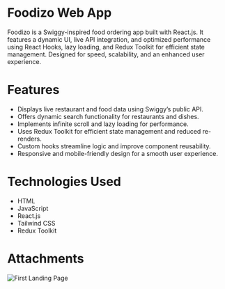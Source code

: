 # Foodizo Web App
Foodizo is a Swiggy-inspired food ordering app built with React.js. It features a dynamic UI, live API integration, and optimized performance using React Hooks, lazy loading, and Redux Toolkit for efficient state management. Designed for speed, scalability, and an enhanced user experience.

# Features
* Displays live restaurant and food data using Swiggy’s public API.
* Offers dynamic search functionality for restaurants and dishes.
* Implements infinite scroll and lazy loading for performance.
* Uses Redux Toolkit for efficient state management and reduced re-renders.
* Custom hooks streamline logic and improve component reusability.
* Responsive and mobile-friendly design for a smooth user experience.


# Technologies Used
* HTML 
* JavaScript
* React.js
* Tailwind CSS
* Redux Toolkit

# Attachments
![First Landing Page](https://github.com/user-attachments/assets/73caca08-4582-477b-b814-7bc0a6458d83)




